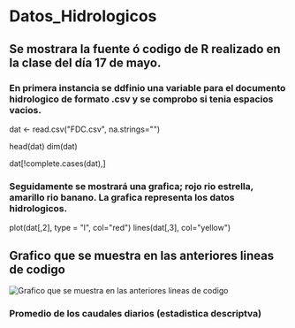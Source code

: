 # Datos_Hidrologicos

## Se mostrara la fuente ó codigo de R realizado en la clase del día 17 de mayo.

### En primera instancia se ddfinio una variable para el documento hidrologico de formato .csv y se comprobo si tenia espacios vacios.

dat <- read.csv("FDC.csv", na.strings="")

head(dat)
dim(dat)

dat[!complete.cases(dat),]

### Seguidamente se mostrará una grafica; rojo rio estrella, amarillo rio banano. La grafica representa los datos hidrologicos. 

plot(dat[,2], type = "l", col="red")
lines(dat[,3], col="yellow")

## Grafico que se muestra en las anteriores lineas de codigo
![Grafico que se muestra en las anteriores lineas de codigo](https://user-images.githubusercontent.com/82826199/119245365-13380a80-bb36-11eb-8dde-c7b91c8c8dc2.png)

### Promedio de los caudales diarios (estadistica descriptva)
